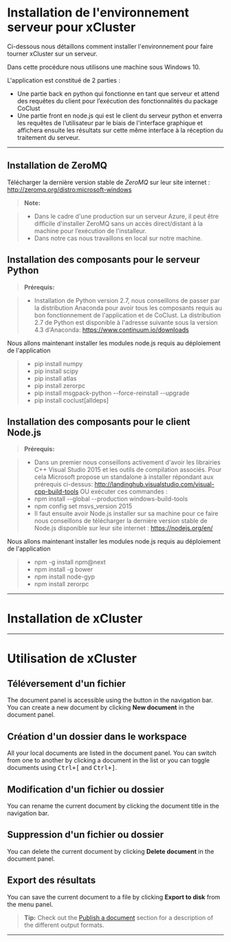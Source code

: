 Installation de l'environnement serveur pour xCluster
===================


Ci-dessous nous détaillons comment installer l'environnement pour faire tourner xCluster sur un serveur.

Dans cette procédure nous utilisons une machine sous Windows 10.

L'application est constitué de 2 parties :

- Une partie back en python qui fonctionne en tant que serveur et attend des requêtes du client pour l’exécution des fonctionnalités du package CoClust
- Une partie front en node.js qui est le client du serveur python et enverra les requêtes de l’utilisateur par le biais de l'interface graphique et affichera ensuite les résultats sur cette même interface à la réception du traitement du serveur. 

----------


Installation de ZeroMQ
-------------

Télécharger la dernière version stable de *ZeroMQ* sur leur site internet : http://zeromq.org/distro:microsoft-windows


> **Note:**

> - Dans le cadre d'une production sur un serveur Azure, il peut être difficile d'installer ZeroMQ sans un accès direct/distant à la machine pour l’exécution de l'installeur.
> - Dans notre cas nous travaillons en local sur notre machine.
> 

Installation des composants pour le serveur Python
-------------
> **Prérequis:**

> - Installation de Python version 2.7, nous conseillons de passer par la distribution Anaconda pour avoir tous les composants requis au bon fonctionnement de l'application et de CoClust. 
> La distribution 2.7 de Python est disponible à l'adresse suivante sous la version 4.3 d'Anaconda: https://www.continuum.io/downloads
>

Nous allons maintenant installer les modules node.js requis au déploiement de l'application
>- pip install numpy
>- pip install scipy
>- pip install atlas
>- pip install zerorpc
>- pip install msgpack-python --force-reinstall --upgrade
>- pip install coclust[alldeps]

Installation des composants pour le client Node.js
-------------
> **Prérequis:**

> - Dans un premier nous conseillons activement d'avoir les librairies C++ Visual Studio 2015 et les outils de compilation associés.
Pour cela Microsoft propose un standalone à installer répondant aux prérequis ci-dessus: http://landinghub.visualstudio.com/visual-cpp-build-tools OU exécuter ces commandes :
>- npm install --global --production windows-build-tools
>- npm config set msvs_version 2015
> - Il faut ensuite avoir Node.js installer sur sa machine pour ce faire nous conseillons de télécharger la dernière version stable de Node.js disponible sur leur site internet : https://nodejs.org/en/
>

Nous allons maintenant installer les modules node.js requis au déploiement de l'application

>- npm -g install npm@next
>- npm install -g bower
>- npm install node-gyp
>- npm install zerorpc


----------

Installation de xCluster
===================

----------


Utilisation de xCluster
===================
<i class="icon-file"></i> Téléversement d'un fichier
-------------


The document panel is accessible using the <i class="icon-folder-open"></i> button in the navigation bar. You can create a new document by clicking <i class="icon-file"></i> **New document** in the document panel.

<i class="icon-folder-open"></i> Création d'un dossier dans le workspace
-------------

All your local documents are listed in the document panel. You can switch from one to another by clicking a document in the list or you can toggle documents using <kbd>Ctrl+[</kbd> and <kbd>Ctrl+]</kbd>.

<i class="icon-pencil"></i> Modification d'un fichier ou dossier
-------------

You can rename the current document by clicking the document title in the navigation bar.

<i class="icon-trash"></i> Suppression d'un fichier ou dossier
-------------


You can delete the current document by clicking <i class="icon-trash"></i> **Delete document** in the document panel.

<i class="icon-hdd"></i> Export des résultats
-------------

You can save the current document to a file by clicking <i class="icon-hdd"></i> **Export to disk** from the <i class="icon-provider-stackedit"></i> menu panel.

> **Tip:** Check out the [<i class="icon-upload"></i> Publish a document](#publish-a-document) section for a description of the different output formats.


----------
